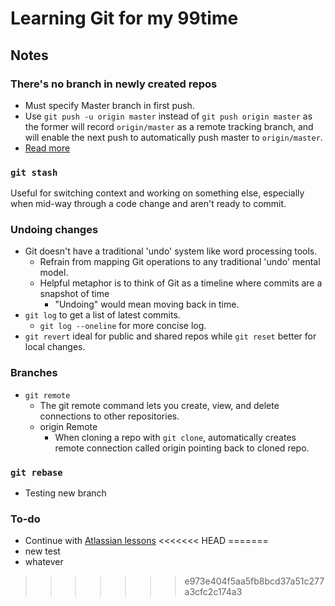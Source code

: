 # Learning Git for my 99time 

## Notes 

### There's no branch in newly created repos 

- Must specify Master branch in first push. 
- Use `git push -u origin master` instead of `git push origin master` as the former will record `origin/master` as a remote tracking branch, and will enable the next push to automatically push master to `origin/master`.
- [Read more](https://stackoverflow.com/questions/17096311/why-do-i-need-to-explicitly-push-a-new-branch/17096880#170968800)

### `git stash`
Useful for switching context and working on something else, especially when mid-way through  a code change and aren't ready to commit. 

### Undoing changes 
- Git doesn't have a traditional 'undo' system like word processing tools.
    - Refrain from mapping Git operations to any traditional 'undo' mental model.
    - Helpful metaphor is to think of Git as a timeline where commits are a snapshot of time 
        - "Undoing" would mean moving back in time. 
- `git log` to get a list of latest commits. 
    - `git log --oneline` for more concise log.
- `git revert` ideal for public and shared repos while `git reset` better for local changes.


### Branches 
- `git remote` 
    - The git remote command lets you create, view, and delete connections to other repositories.  
    - origin Remote 
        - When cloning a repo with `git clone`, automatically creates remote connection called origin pointing back to cloned repo. 


### `git rebase` 

- Testing new branch

### To-do 
- Continue with [Atlassian lessons](https://www.atlassian.com/git/tutorials)
<<<<<<< HEAD
=======
- new test 
- whatever


>>>>>>> e973e404f5aa5fb8bcd37a51c277a3cfc2c174a3
